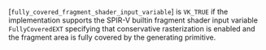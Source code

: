 [`fully_covered_fragment_shader_input_variable`] is `VK_TRUE` if the
implementation supports the SPIR-V builtin fragment shader input
variable `FullyCoveredEXT` specifying that conservative rasterization
is enabled and the fragment area is fully covered by the generating
primitive.